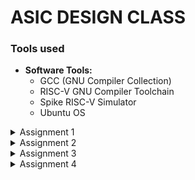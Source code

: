 # ASIC DESIGN CLASS

### Tools used
- **Software Tools:**
  - GCC (GNU Compiler Collection)
  - RISC-V GNU Compiler Toolchain
  - Spike RISC-V Simulator
  - Ubuntu OS 

<details>
<summary> Assignment 1</summary>
<br>


### Write a C Program and compile it using the GCC compiler to get Output O0 

### * Step 1:- Download leafpad editor in the terminal by using the sudo apt command.

![Leafpad](https://github.com/user-attachments/assets/86e220c4-b8d2-4ce3-94fa-ff5ad14fa29a)
### * Step 2:- Open a new file in the leafpad editor and write the desired c program and save it
### * Step 3:- After saving the file compile it using the GCC Compiler
### * Step 4:- Print the output of the code O0.
<br>

![Output](https://github.com/user-attachments/assets/2d5398da-343b-4974-b09c-a4e1896a1202)

<br>

![sum1ton](https://github.com/user-attachments/assets/d3fb1189-f3db-4bbf-9fe3-8bbacbcfca09)
</details>


<details>
<summary> Assignment 2</summary>
<br>

### To compile and verify the c code on the riscv compiler and verifying the number of lines in the assembly language code manually

### Materials and Tools
  - GCC (GNU Compiler Collection)
  - RISC-V GNU Compiler Toolchain
  - Ubuntu OS

### Step 1:- Compiling the c code on the RISCV compiler

```c
#include<stdio.h>
int main()
{
int i,sum=0,n=57;
for(i=0;i<=n;i++)
{
sum+=i;
}
printf("The Sum of the numbers from 1 to %d is %d ",n ,sum);
return 0;
}
```

### Output:-

```plaintext
THe output of the code is 1653
```

## Screenshots of the compiled result 

![riscv gcc 01](https://github.com/user-attachments/assets/8d413890-5c3a-4883-a5d5-2a61c52349b4)

![riscv gcc ofast](https://github.com/user-attachments/assets/2c7477dc-4667-434a-9ef0-8624b6362f36)

### Step 2:- Get the assembly language code for the given c file

### Once we get the assembly language code we then verify the number of addresses in the code by subtracting the address next to the last line of the code with the first address and dividing the same by 4 since 4 bytes of data is used by each address line

![assembly code riscv gcc 01](https://github.com/user-attachments/assets/174a462f-eabc-4b51-abc1-e898e7c0a3ae)

![assembly code riscv gcc ofast](https://github.com/user-attachments/assets/9e6b5fe8-f404-4e4f-a537-656358699061)

</details>

<details>
<summary> Assignment 3</summary>
<br>
  
## Assignment 3
### Task 1:- 
To find the output of the C program on the RISC V Compiler using the Spike command and debug the code

### In assignment 1 we have compiled and found the output of the c code using the GCC compiler and have found the sum of the n numbers. In assignment 2 we have looked at the assembly code for the same using the objdump command on the RISC V compiler. In assignment 3 we are going to have find the result of the n numbers on the RISCV compiler using the SPIKE command

## Code for compiling the objdump file
```bash
spike pk sum1ton.o
```
### The compiled code using SPIKE command
![result from gcc compiler](https://github.com/user-attachments/assets/4184bd6a-8bc4-40ba-bc97-4c040b7c960a)

### The assembly code of O1
![assembly code](https://github.com/user-attachments/assets/5dc5673f-202b-4896-875c-78242dfb6dac)

### The assembly code of Ofast
![assembly code_ ofast](https://github.com/user-attachments/assets/c743439b-7dea-4e59-86fa-76a79cd51bd5)



## Code for debugging the assembly code obtained in assignment 2
```bash
spike -d pk sum1ton.o
```
### From the assembly code we can see that the first address is at 10184. In order to debug the code we need the program counter to point at this address location. Therefore we use the following command to place the program counter on the the location 10184.

```bash
until pc 0 10184
```
###Similarly we can apply the same logic for Ofast code

```bash
until pc 0 100bo
```

### The first instruction involves the stack pointer. Therefore in order to check the initial and final contents of the stack pointer we use the follwoing code. [O1]

```bash
reg 0 sp
```
### The following are the initial contents of the stack pointer

![stack pointer contents](https://github.com/user-attachments/assets/15734fb6-4390-4a8a-8c46-3d208c517225)
### In the assembly code we can see that the value of the stack pointer is being reduced by 10 in hexadecimal we is equivalent to being reduced by 16 in decimal notation

### After running the first line of the code the contents of the stack pointer get modified and we get the follwoing result

![modified sp](https://github.com/user-attachments/assets/03f6cb0c-2d06-42e1-a38c-36c63a921e6b)

### Similarly for the register a0 we observe the following initial and final contents [ O-fast]

```bash
reg 0 a0
```

![a0 initial contents](https://github.com/user-attachments/assets/2156c1c6-da00-4a39-8b49-b66eab93d527)

### Similarly we can do the same for all the other instructions in the code and find out the contents in the respective addressing locations and their updated values once we execute the lines in the debugger.

</details>

<details>
<summary> Assignment 4 </summary>
<br>

## Task 1:-
RISC-V, a popular open-source instruction set architecture (ISA), employs six basic instruction formats to encode various operations. These formats are designed for efficiency and flexibility. They are as follows:-

## Overview of the RISK V architecture:-
![Risc v architecture](https://github.com/user-attachments/assets/0886862c-554e-44b2-9cd3-80d553964f96)


- ###  R-Type (Register)
  Purpose: Used for arithmetic and logical operations.
  - Format:
    - opcode: 7 bits
    - rd (destination register): 5 bits
    - funct3: 3 bits
    - rs1 (source register 1): 5 bits
    - rs2 (source register 2): 5 bits
    - funct7: 7 bits

- ###  I-Type (Immediate)
  Purpose: Used for immediate arithmetic operations, load instructions, and certain system instructions.

  - Format:  
    - opcode: 7 bits
    - rd (destination register): 5 bits
    - funct3: 3 bits
    - rs1 (source register): 5 bits
    - immediate: 12 bits

- ### S-Type (Store)
  Purpose: Used for store instructions.

  - Format:  
    - opcode: 7 bits
    - immediate[11:5]: 7 bits
    - funct3: 3 bits
    - rs1 (source register 1): 5 bits
    - rs2 (source register 2): 5 bits
    - immediate[4:0]: 5 bits
    
- ### B-Type (Branch)
  Purpose: Used for branch instructions.

  - Format:
  
    - opcode: 7 bits
    - immediate[12]: 1 bit
    - immediate[10:5]: 6 bits
    - funct3: 3 bits
    - rs1 (source register 1): 5 bits
    - rs2 (source register 2): 5 bits
    - immediate[4:1]: 4 bits
    - immediate[11]: 1 bit

- ### U-Type (Upper Immediate)
  Purpose: Used for instructions that need a large immediate value (e.g., LUI).

  - Format:
  
    - opcode: 7 bits
    - rd (destination register): 5 bits
    - immediate: 20 bits

- ### J-Type (Jump)
  Purpose: Used for jump instructions (e.g., JAL).

  - Format:
  
    - opcode: 7 bits
    - rd (destination register): 5 bits
    - immediate[20]: 1 bit
    - immediate[10:1]: 10 bits
    - immediate[11]: 1 bit
    - immediate[19:12]: 8 bits
   

## The final table for the instructions is as follows:-

| Assembly Instruction | Instruction format         |  Hexadecimal equivalent                             | Binary equivalent                      |
|----------------------|----------------------------|-----------------------------------------------------|----------------------------------------|
| ADD r10, r11, r12    | R                          | <code style="color : name_color"> 0x00C58533 </code>| 0000 0000 1100 0101 1000 0101 0011 0011|
| SUB r12, r10, r11    | R                          | <code style="color : name_color"> 0x40B50633 </code>| 0100 0000 1011 0101 0000 0110 0011 0011|
| AND r11, r10, r12    | R                          | <code style="color : name_color"> 0x00C575B3 </code>| 0000 0000 1100 0101 0111 0101 1011 0011|
| OR r8, r11, r5       | R                          | <code style="color : name_color"> 0x0055E433 </code>| 0000 0000 0101 0101 1110 0100 0011 0011|
| XOR r8, r10, r4      | R                          | <code style="color : name_color"> 0x00454433 </code>| 0000 0000 0100 0101 0100 0100 0011 0011|
| SLT r00, r1, r4      | R                          | <code style="color : name_color"> 0x0040A033 </code>| 0000 0000 0100 0000 1010 0000 0011 0011|
| ADDI r02, r2, 5      | I                          | <code style="color : name_color"> 0x00510113 </code>| 0000 0000 0101 0001 0000 0001 0001 0011|
| SW r2, r0, 4         | S                          | <code style="color : name_color"> 0x00202123 </code>| 0000 0000 0010 0000 0010 0001 0010 0011|
| SRL r06, r01, r1     | R                          | <code style="color : name_color"> 0x0010D333 </code>| 0000 0000 0001 0000 1101 0011 0011 0011|
| BNE r0, r0, 20       | B                          | <code style="color : name_color"> 0x00001063 </code>| 0000 0000 0000 0000 0001 0000 0110 0011|
| BEQ r0, r0, 15       | B                          | <code style="color : name_color"> 0x00000063 </code>| 0000 0000 0000 0000 0000 0000 0110 0011|
| LW r03, r01, 2       | I                          | <code style="color : name_color"> 0x0020A183 </code>| 0000 0000 0010 0000 1010 0001 1000 0011|
| SLL r05, r01, r1     | R                          | <code style="color : name_color"> 0x001092B3 </code>| 0000 0000 0001 0000 1001 0010 1011 0011|
 

## Task 2:-

### The waveforms for the original verilog code

``` Add r6,r1,r2 ```

![image](https://github.com/user-attachments/assets/b1e4501e-bd3b-4aaf-9b62-2d5644666cd4)

``` Sub r7,r1,r2 ```

![image](https://github.com/user-attachments/assets/24c3f1f0-91f1-4bcd-96c5-f82de03b4362)

``` And r8,r1,r3 ```

![image](https://github.com/user-attachments/assets/510fbd69-a0a1-4730-9586-b8c12cb995ea)

``` Or r9,r2,r5 ```

![image](https://github.com/user-attachments/assets/d4684ab4-fc66-4811-817b-8431691f41bf)

``` Xor r10,r1,r4 ```

![image](https://github.com/user-attachments/assets/7f9a3c78-af51-417b-a031-5cd63b02a3a7)

``` slt r11,r2,r4 ```

![image](https://github.com/user-attachments/assets/e65c85b2-f9d8-4687-b9d2-23bc5044a3dd)

``` addi r12,r4,5 ```

![image](https://github.com/user-attachments/assets/ce8a622a-a6e3-4192-8858-e9185d35bd59)

``` sw r3,r1,2 ```

![image](https://github.com/user-attachments/assets/a9f28035-1d60-41b0-a418-2a5d7882d972)

``` lw r13,r1,2 ```

![image](https://github.com/user-attachments/assets/7afdd0e9-3d75-4125-9131-0d2146e8aeba)

``` beq r0,r0,15  ```

![image](https://github.com/user-attachments/assets/4f067a51-a211-4726-a457-0e567ca0406b)

``` add r14,r2,r2 ```

![Og_11](https://github.com/user-attachments/assets/3f3fce3a-581a-4b15-8a9b-0f880ffb8e52)


### The waveforms according to the instructions assignmed to me


```  ADD r10, r11, r12 ```

![image](https://github.com/user-attachments/assets/e1587db3-9081-43e5-8f0f-7b909a7557a5)

``` SUB r12, r10, r11 ```

![image](https://github.com/user-attachments/assets/c16aa95a-c37f-47cd-8335-04c24a40cd54)

``` AND r11, r10, r12 ```

![image](https://github.com/user-attachments/assets/d32083c5-8b8f-4979-9d58-ba4a2f87932e)

``` OR r8, r11, r5 ```

![image](https://github.com/user-attachments/assets/0b9aa44e-8cef-47cb-a7b2-c92fa1a507c0)

``` XOR r8, r10, r4 ```

![image](https://github.com/user-attachments/assets/e9057d8e-4ff1-4d8d-bf51-5ec59b8af948)

``` SLT r00, r1, r4 ```

![image](https://github.com/user-attachments/assets/54242fff-2179-48f5-b91b-ed2e21e1a5e3)

``` ADDI r02, r2, 5 ```

![image](https://github.com/user-attachments/assets/168a6af1-d8c1-403e-8427-67811bc4fbca)

``` SW r2, r0, 4 ```

![My_code_8](https://github.com/user-attachments/assets/58363200-d22e-4f73-9039-480695a03adc)

``` SRL r06, r01, r1 ```

![image](https://github.com/user-attachments/assets/888422ca-e4bb-42bd-91af-094fca1d5394)

``` BNE r0, r0, 20 ```

![image](https://github.com/user-attachments/assets/a4efe01c-1dd0-46d3-9847-f7c19b51ae31)

``` BEQ r0, r0, 15 ```

![image](https://github.com/user-attachments/assets/131bd04f-e3db-4584-804d-31eab57f0496)

``` LW r03, r01, 2 ```

![image](https://github.com/user-attachments/assets/1966c656-6916-4486-b864-8731421cc0b0)

``` SLL r05, r01, r1 ```

![image](https://github.com/user-attachments/assets/55578f7c-275b-42e4-b7d4-b91c2de8f741)












